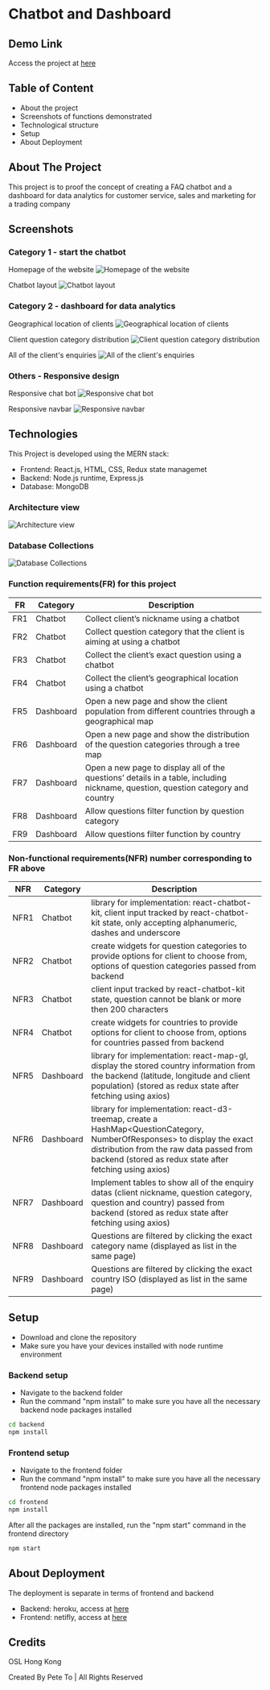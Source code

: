 # Chatbot and Dashboard

## Demo Link

Access the project at [here](https://chatbot-and-dashboard.netlify.app/)

## Table of Content

- About the project
- Screenshots of functions demonstrated
- Technological structure
- Setup
- About Deployment

## About The Project

This project is to proof the concept of creating a FAQ chatbot and a dashboard for data analytics for customer service, sales and marketing for a trading company

## Screenshots

### Category 1 - start the chatbot

Homepage of the website
![Homepage of the website](images/homepage.png)

Chatbot layout
![Chatbot layout](images\chatbot.png)

### Category 2 - dashboard for data analytics

Geographical location of clients
![Geographical location of clients](images/geographical.png)

Client question category distribution
![Client question category distribution](images/distribution.png)

All of the client's enquiries
![All of the client's enquiries](images/allQuestions.png)

### Others - Responsive design

Responsive chat bot
![Responsive chat bot](images/responsiveChatbot.png)

Responsive navbar
![Responsive navbar](images/responsiveNavbar.png)

## Technologies

This Project is developed using the MERN stack:

- Frontend: React.js, HTML, CSS, Redux state managemet
- Backend: Node.js runtime, Express.js
- Database: MongoDB

### Architecture view

![Architecture view](images/architecture.jpg)

### Database Collections

![Database Collections](images/Collection.jpg)

### Function requirements(FR) for this project

| FR  | Category  | Description                                                                                                                      |
| --- | --------- | -------------------------------------------------------------------------------------------------------------------------------- |
| FR1 | Chatbot   | Collect client’s nickname using a chatbot                                                                                        |
| FR2 | Chatbot   | Collect question category that the client is aiming at using a chatbot                                                           |
| FR3 | Chatbot   | Collect the client’s exact question using a chatbot                                                                              |
| FR4 | Chatbot   | Collect the client’s geographical location using a chatbot                                                                       |
| FR5 | Dashboard | Open a new page and show the client population from different countries through a geographical map                               |
| FR6 | Dashboard | Open a new page and show the distribution of the question categories through a tree map                                          |
| FR7 | Dashboard | Open a new page to display all of the questions’ details in a table, including nickname, question, question category and country |
| FR8 | Dashboard | Allow questions filter function by question category                                                                             |
| FR9 | Dashboard | Allow questions filter function by country                                                                                       |

### Non-functional requirements(NFR) number corresponding to FR above

| NFR  | Category  | Description                                                                                                                                                                                                                    |
| ---- | --------- | ------------------------------------------------------------------------------------------------------------------------------------------------------------------------------------------------------------------------------ |
| NFR1 | Chatbot   | library for implementation: react-chatbot-kit, client input tracked by react-chatbot-kit state, only accepting alphanumeric, dashes and underscore                                                                             |
| NFR2 | Chatbot   | create widgets for question categories to provide options for client to choose from, options of question categories passed from backend                                                                                        |
| NFR3 | Chatbot   | client input tracked by react-chatbot-kit state, question cannot be blank or more then 200 characters                                                                                                                          |
| NFR4 | Chatbot   | create widgets for countries to provide options for client to choose from, options for countries passed from backend                                                                                                           |
| NFR5 | Dashboard | library for implementation: react-map-gl, display the stored country information from the backend (latitude, longitude and client population) (stored as redux state after fetching using axios)                               |
| NFR6 | Dashboard | library for implementation: react-d3-treemap, create a HashMap<QuestionCategory, NumberOfResponses> to display the exact distribution from the raw data passed from backend (stored as redux state after fetching using axios) |
| NFR7 | Dashboard | Implement tables to show all of the enquiry datas (client nickname, question category, question and country) passed from backend (stored as redux state after fetching using axios)                                            |
| NFR8 | Dashboard | Questions are filtered by clicking the exact category name (displayed as list in the same page)                                                                                                                                |
| NFR9 | Dashboard | Questions are filtered by clicking the exact country ISO (displayed as list in the same page)                                                                                                                                  |

## Setup

- Download and clone the repository
- Make sure you have your devices installed with node runtime environment

### Backend setup

- Navigate to the backend folder
- Run the command "npm install" to make sure you have all the necessary backend node packages installed

```bash
cd backend
npm install
```

### Frontend setup

- Navigate to the frontend folder
- Run the command "npm install" to make sure you have all the necessary frontend node packages installed

```bash
cd frontend
npm install
```

After all the packages are installed, run the "npm start" command in the frontend directory

```bash
npm start
```
## About Deployment
The deployment is separate in terms of frontend and backend
- Backend: heroku, access at [here](https://nodejs-chatbot-backend.herokuapp.com/)
- Frontend: netifly, access at [here](https://chatbot-and-dashboard.netlify.app/)

## Credits

OSL Hong Kong

Created By Pete To | All Rights Reserved

